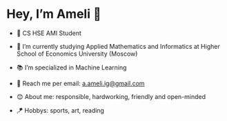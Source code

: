 # Hey, I’m Ameli 🔮

+ 📝 CS HSE AMI Student
+ 📒 I’m currently studying Applied Mathematics and Informatics at Higher School of Economics University (Moscow)
+ 📚 I’m specialized in Machine Learning
+ 📩 Reach me per email: a.ameli.ig@gmail.com

+ 😊 About me: responsible, hardworking, friendly and open-minded
+ 🪁 Hobbys: sports, art, reading
